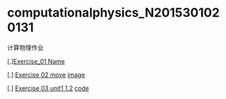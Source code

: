 # computationalphysics_N2015301020131
计算物理作业




[.][Exercise_01 Name](./temp.py)

[.] [Exercise 02 move](./untitled5.py)        [image](./IMG_0818(20170924-143540).jpg)

[.] [Exercise 03 unit1 1.2](./exercise.md)                   [code](./untitled6.py)
